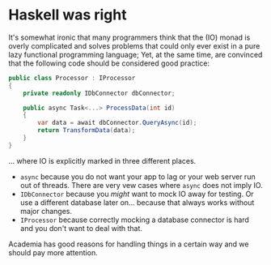 # Haskell was right

It's somewhat ironic that many programmers think that the (IO) monad is overly complicated and solves problems that could only ever exist in a pure lazy functional programming language; Yet, at the same time, are convinced that the following code should be considered good practice:

```c#
public class Processor : IProcessor
{
    private readonly IDbConnector dbConnector;

    public async Task<...> ProcessData(int id)
    {
        var data = await dbConnector.QueryAsync(id);
        return TransformData(data);
    }
}
```
... where IO is explicitly marked in three different places.
- `async` because you do not want your app to lag or your web server run out of threads. There are very vew cases where `async` does not imply IO.
- `IDbConnector` because you _might_ want to mock IO away for testing. Or use a different database later on... because that always works without major changes.
- `IProcessor` because correctly mocking a database connector is hard and you don't want to deal with that.

Academia has good reasons for handling things in a certain way and we should pay more attention.
